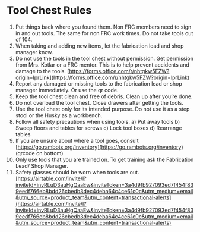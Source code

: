 # Tool Chest Rules
1. Put things back where you found them. Non FRC members need to sign in and out tools. The same for non FRC work times. Do not take tools out of 104.
2. When taking and adding new items, let the fabrication lead and shop manager know.
3. Do not use the tools in the tool chest without permission. Get permission from Mrs. Kotlar or a FRC mentor. This is to help prevent accidents and damage to the tools. [https://forms.office.com/r/nhtgkw5FZW?origin=lprLink](https://forms.office.com/r/nhtgkw5FZW?origin=lprLink)
4. Report any damaged or missing tools to the fabrication lead or shop manager immediately. Or use the qr code.  
5. Keep the tool chest clean and free of debris. Clean up after you’re done.
6. Do not overload the tool chest. Close drawers after getting the tools.
7. Use the tool chest only for its intended purpose. Do not use it as a step stool or the Husky as a workbench.
8. Follow all safety precautions when using tools.
a) Put away tools
b) Sweep floors and tables for screws
c) Lock tool boxes
d) Rearrange tables 
9. If you are unsure about where a tool goes, consult [https://go.rambots.org/inventory](https://go.rambots.org/inventory) (qrcode on bottom)
10. Only use tools that you are trained on. To get training ask the Fabrication Lead/ Shop Manager.
11. Safety glasses should be worn when tools are out.
    [https://airtable.com/invite/l?inviteId=invRLuD3auHgQaaEw&inviteToken=3a4d9fb927093ed7f454f839eedf766eb8bdd26cbedb3dec4deba64c4ce61c0c&utm_medium=email&utm_source=product_team&utm_content=transactional-alerts](https://airtable.com/invite/l?inviteId=invRLuD3auHgQaaEw&inviteToken=3a4d9fb927093ed7f454f839eedf766eb8bdd26cbedb3dec4deba64c4ce61c0c&utm_medium=email&utm_source=product_team&utm_content=transactional-alerts)
                                   



